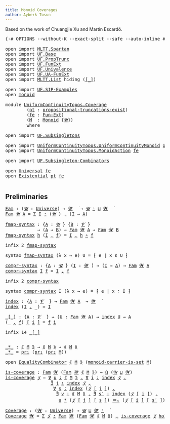 ```yaml
---
title: Monoid Coverages
author: Ayberk Tosun
---
```


Based on the work of Chuangjie Xu and Martín Escardó.

<pre class="Agda">
<a id="119" class="Symbol">{-#</a> <a id="123" class="Keyword">OPTIONS</a> <a id="131" class="Pragma">--without-K</a> <a id="143" class="Pragma">--exact-split</a> <a id="157" class="Pragma">--safe</a> <a id="164" class="Pragma">--auto-inline</a> <a id="178" class="Symbol">#-}</a>

<a id="183" class="Keyword">open</a> <a id="188" class="Keyword">import</a> <a id="195" href="MLTT.Spartan.html" class="Module">MLTT.Spartan</a>
<a id="208" class="Keyword">open</a> <a id="213" class="Keyword">import</a> <a id="220" href="UF.Base.html" class="Module">UF.Base</a>
<a id="228" class="Keyword">open</a> <a id="233" class="Keyword">import</a> <a id="240" href="UF.PropTrunc.html" class="Module">UF.PropTrunc</a>
<a id="253" class="Keyword">open</a> <a id="258" class="Keyword">import</a> <a id="265" href="UF.FunExt.html" class="Module">UF.FunExt</a>
<a id="275" class="Keyword">open</a> <a id="280" class="Keyword">import</a> <a id="287" href="UF.Univalence.html" class="Module">UF.Univalence</a>
<a id="301" class="Keyword">open</a> <a id="306" class="Keyword">import</a> <a id="313" href="UF.UA-FunExt.html" class="Module">UF.UA-FunExt</a>
<a id="326" class="Keyword">open</a> <a id="331" class="Keyword">import</a> <a id="338" href="MLTT.List.html" class="Module">MLTT.List</a> <a id="348" class="Keyword">hiding</a> <a id="355" class="Symbol">(</a><a id="356" href="MLTT.List.html#669" class="Function Operator">[_]</a><a id="359" class="Symbol">)</a>

<a id="362" class="Keyword">open</a> <a id="367" class="Keyword">import</a> <a id="374" href="UF.SIP-Examples.html" class="Module">UF.SIP-Examples</a>
<a id="390" class="Keyword">open</a> <a id="395" href="UF.SIP-Examples.html#4823" class="Module">monoid</a>

<a id="403" class="Keyword">module</a> <a id="410" href="UniformContinuityTopos.Coverage.html" class="Module">UniformContinuityTopos.Coverage</a>
        <a id="450" class="Symbol">(</a><a id="451" href="UniformContinuityTopos.Coverage.html#451" class="Bound">pt</a> <a id="454" class="Symbol">:</a> <a id="456" href="UF.PropTrunc.html#483" class="Record">propositional-truncations-exist</a><a id="487" class="Symbol">)</a>
        <a id="497" class="Symbol">(</a><a id="498" href="UniformContinuityTopos.Coverage.html#498" class="Bound">fe</a> <a id="501" class="Symbol">:</a> <a id="503" href="UF.FunExt.html#1036" class="Function">Fun-Ext</a><a id="510" class="Symbol">)</a>
        <a id="520" class="Symbol">(</a><a id="521" href="UniformContinuityTopos.Coverage.html#521" class="Bound">M</a>  <a id="524" class="Symbol">:</a> <a id="526" href="UF.SIP-Examples.html#5211" class="Function">Monoid</a> <a id="533" class="Symbol">{</a><a id="534" href="MLTT.Universes.html#279" class="Generalizable">𝓤</a><a id="535" class="Symbol">})</a>
        <a id="546" class="Keyword">where</a>

<a id="553" class="Keyword">open</a> <a id="558" class="Keyword">import</a> <a id="565" href="UF.Subsingletons.html" class="Module">UF.Subsingletons</a>

<a id="583" class="Keyword">open</a> <a id="588" class="Keyword">import</a> <a id="595" href="UniformContinuityTopos.UniformContinuityMonoid.html" class="Module">UniformContinuityTopos.UniformContinuityMonoid</a> <a id="642" href="UniformContinuityTopos.Coverage.html#451" class="Bound">pt</a> <a id="645" href="UniformContinuityTopos.Coverage.html#498" class="Bound">fe</a>
<a id="648" class="Keyword">open</a> <a id="653" class="Keyword">import</a> <a id="660" href="UniformContinuityTopos.MonoidAction.html" class="Module">UniformContinuityTopos.MonoidAction</a> <a id="696" href="UniformContinuityTopos.Coverage.html#498" class="Bound">fe</a>

<a id="700" class="Keyword">open</a> <a id="705" class="Keyword">import</a> <a id="712" href="UF.Subsingleton-Combinators.html" class="Module">UF.Subsingleton-Combinators</a>

<a id="741" class="Keyword">open</a> <a id="746" href="UF.Subsingleton-Combinators.html#649" class="Module">Universal</a> <a id="756" href="UniformContinuityTopos.Coverage.html#498" class="Bound">fe</a>
<a id="759" class="Keyword">open</a> <a id="764" href="UF.Subsingleton-Combinators.html#2280" class="Module">Existential</a> <a id="776" href="UniformContinuityTopos.Coverage.html#451" class="Bound">pt</a> <a id="779" href="UniformContinuityTopos.Coverage.html#498" class="Bound">fe</a>

</pre>
## Preliminaries

<pre class="Agda">
<a id="Fam"></a><a id="815" href="UniformContinuityTopos.Coverage.html#815" class="Function">Fam</a> <a id="819" class="Symbol">:</a> <a id="821" class="Symbol">(</a><a id="822" href="UniformContinuityTopos.Coverage.html#822" class="Bound">𝓤</a> <a id="824" class="Symbol">:</a> <a id="826" href="Agda.Primitive.html#597" class="Postulate">Universe</a><a id="834" class="Symbol">)</a> <a id="836" class="Symbol">→</a> <a id="838" href="MLTT.Universes.html#283" class="Generalizable">𝓦</a>  <a id="841" href="MLTT.Universes.html#422" class="Function Operator">̇</a> <a id="843" class="Symbol">→</a> <a id="845" href="UniformContinuityTopos.Coverage.html#822" class="Bound">𝓤</a> <a id="847" href="Agda.Primitive.html#780" class="Primitive Operator">⁺</a> <a id="849" href="Agda.Primitive.html#810" class="Primitive Operator">⊔</a> <a id="851" href="MLTT.Universes.html#283" class="Generalizable">𝓦</a>  <a id="854" href="MLTT.Universes.html#422" class="Function Operator">̇</a>
<a id="856" href="UniformContinuityTopos.Coverage.html#815" class="Function">Fam</a> <a id="860" href="UniformContinuityTopos.Coverage.html#860" class="Bound">𝓤</a> <a id="862" href="UniformContinuityTopos.Coverage.html#862" class="Bound">A</a> <a id="864" class="Symbol">=</a> <a id="866" href="MLTT.Sigma.html#451" class="Function">Σ</a> <a id="868" href="UniformContinuityTopos.Coverage.html#868" class="Bound">I</a> <a id="870" href="MLTT.Sigma.html#451" class="Function">꞉</a> <a id="872" class="Symbol">(</a><a id="873" href="UniformContinuityTopos.Coverage.html#860" class="Bound">𝓤</a> <a id="875" href="MLTT.Universes.html#422" class="Function Operator">̇</a><a id="876" class="Symbol">)</a> <a id="878" href="MLTT.Sigma.html#451" class="Function">,</a> <a id="880" class="Symbol">(</a><a id="881" href="UniformContinuityTopos.Coverage.html#868" class="Bound">I</a> <a id="883" class="Symbol">→</a> <a id="885" href="UniformContinuityTopos.Coverage.html#862" class="Bound">A</a><a id="886" class="Symbol">)</a>

<a id="fmap-syntax"></a><a id="889" href="UniformContinuityTopos.Coverage.html#889" class="Function">fmap-syntax</a> <a id="901" class="Symbol">:</a> <a id="903" class="Symbol">{</a><a id="904" href="UniformContinuityTopos.Coverage.html#904" class="Bound">A</a> <a id="906" class="Symbol">:</a> <a id="908" href="UniformContinuityTopos.Coverage.html#534" class="Bound">𝓤</a> <a id="910" href="MLTT.Universes.html#422" class="Function Operator">̇</a><a id="911" class="Symbol">}</a> <a id="913" class="Symbol">{</a><a id="914" href="UniformContinuityTopos.Coverage.html#914" class="Bound">B</a> <a id="916" class="Symbol">:</a> <a id="918" href="MLTT.Universes.html#281" class="Generalizable">𝓥</a> <a id="920" href="MLTT.Universes.html#422" class="Function Operator">̇</a><a id="921" class="Symbol">}</a>
            <a id="935" class="Symbol">→</a> <a id="937" class="Symbol">(</a><a id="938" href="UniformContinuityTopos.Coverage.html#904" class="Bound">A</a> <a id="940" class="Symbol">→</a> <a id="942" href="UniformContinuityTopos.Coverage.html#914" class="Bound">B</a><a id="943" class="Symbol">)</a> <a id="945" class="Symbol">→</a> <a id="947" href="UniformContinuityTopos.Coverage.html#815" class="Function">Fam</a> <a id="951" href="MLTT.Universes.html#283" class="Generalizable">𝓦</a> <a id="953" href="UniformContinuityTopos.Coverage.html#904" class="Bound">A</a> <a id="955" class="Symbol">→</a> <a id="957" href="UniformContinuityTopos.Coverage.html#815" class="Function">Fam</a> <a id="961" href="MLTT.Universes.html#283" class="Generalizable">𝓦</a> <a id="963" href="UniformContinuityTopos.Coverage.html#914" class="Bound">B</a>
<a id="965" href="UniformContinuityTopos.Coverage.html#889" class="Function">fmap-syntax</a> <a id="977" href="UniformContinuityTopos.Coverage.html#977" class="Bound">h</a> <a id="979" class="Symbol">(</a><a id="980" href="UniformContinuityTopos.Coverage.html#980" class="Bound">I</a> <a id="982" href="MLTT.Sigma.html#423" class="InductiveConstructor Operator">,</a> <a id="984" href="UniformContinuityTopos.Coverage.html#984" class="Bound">f</a><a id="985" class="Symbol">)</a> <a id="987" class="Symbol">=</a> <a id="989" href="UniformContinuityTopos.Coverage.html#980" class="Bound">I</a> <a id="991" href="MLTT.Sigma.html#423" class="InductiveConstructor Operator">,</a> <a id="993" href="UniformContinuityTopos.Coverage.html#977" class="Bound">h</a> <a id="995" href="MLTT.Pi.html#541" class="Function Operator">∘</a> <a id="997" href="UniformContinuityTopos.Coverage.html#984" class="Bound">f</a>

<a id="1000" class="Keyword">infix</a> <a id="1006" class="Number">2</a> <a id="1008" href="UniformContinuityTopos.Coverage.html#889" class="Function">fmap-syntax</a>

<a id="1021" class="Keyword">syntax</a> <a id="1028" href="UniformContinuityTopos.Coverage.html#889" class="Function">fmap-syntax</a> <a id="1040" class="Symbol">(λ</a> <a id="1043" class="Bound">x</a> <a id="1045" class="Symbol">→</a> <a id="1047" class="Bound">e</a><a id="1048" class="Symbol">)</a> <a id="1050" class="Bound">U</a> <a id="1052" class="Symbol">=</a> <a id="1054" class="Function">⁅</a> <a id="1056" class="Bound">e</a> <a id="1058" class="Function">∣</a> <a id="1060" class="Bound">x</a> <a id="1062" class="Function">ε</a> <a id="1064" class="Bound">U</a> <a id="1066" class="Function">⁆</a>

<a id="compr-syntax"></a><a id="1069" href="UniformContinuityTopos.Coverage.html#1069" class="Function">compr-syntax</a> <a id="1082" class="Symbol">:</a> <a id="1084" class="Symbol">{</a><a id="1085" href="UniformContinuityTopos.Coverage.html#1085" class="Bound">A</a> <a id="1087" class="Symbol">:</a> <a id="1089" href="UniformContinuityTopos.Coverage.html#534" class="Bound">𝓤</a> <a id="1091" href="MLTT.Universes.html#422" class="Function Operator">̇</a><a id="1092" class="Symbol">}</a> <a id="1094" class="Symbol">(</a><a id="1095" href="UniformContinuityTopos.Coverage.html#1095" class="Bound">I</a> <a id="1097" class="Symbol">:</a> <a id="1099" href="MLTT.Universes.html#283" class="Generalizable">𝓦</a> <a id="1101" href="MLTT.Universes.html#422" class="Function Operator">̇</a><a id="1102" class="Symbol">)</a> <a id="1104" class="Symbol">→</a> <a id="1106" class="Symbol">(</a><a id="1107" href="UniformContinuityTopos.Coverage.html#1095" class="Bound">I</a> <a id="1109" class="Symbol">→</a> <a id="1111" href="UniformContinuityTopos.Coverage.html#1085" class="Bound">A</a><a id="1112" class="Symbol">)</a> <a id="1114" class="Symbol">→</a> <a id="1116" href="UniformContinuityTopos.Coverage.html#815" class="Function">Fam</a> <a id="1120" href="MLTT.Universes.html#283" class="Generalizable">𝓦</a> <a id="1122" href="UniformContinuityTopos.Coverage.html#1085" class="Bound">A</a>
<a id="1124" href="UniformContinuityTopos.Coverage.html#1069" class="Function">compr-syntax</a> <a id="1137" href="UniformContinuityTopos.Coverage.html#1137" class="Bound">I</a> <a id="1139" href="UniformContinuityTopos.Coverage.html#1139" class="Bound">f</a> <a id="1141" class="Symbol">=</a> <a id="1143" href="UniformContinuityTopos.Coverage.html#1137" class="Bound">I</a> <a id="1145" href="MLTT.Sigma.html#423" class="InductiveConstructor Operator">,</a> <a id="1147" href="UniformContinuityTopos.Coverage.html#1139" class="Bound">f</a>

<a id="1150" class="Keyword">infix</a> <a id="1156" class="Number">2</a> <a id="1158" href="UniformContinuityTopos.Coverage.html#1069" class="Function">compr-syntax</a>

<a id="1172" class="Keyword">syntax</a> <a id="1179" href="UniformContinuityTopos.Coverage.html#1069" class="Function">compr-syntax</a> <a id="1192" class="Bound">I</a> <a id="1194" class="Symbol">(λ</a> <a id="1197" class="Bound">x</a> <a id="1199" class="Symbol">→</a> <a id="1201" class="Bound">e</a><a id="1202" class="Symbol">)</a> <a id="1204" class="Symbol">=</a> <a id="1206" class="Function">⁅</a> <a id="1208" class="Bound">e</a> <a id="1210" class="Function">∣</a> <a id="1212" class="Bound">x</a> <a id="1214" class="Function">∶</a> <a id="1216" class="Bound">I</a> <a id="1218" class="Function">⁆</a>

<a id="index"></a><a id="1221" href="UniformContinuityTopos.Coverage.html#1221" class="Function">index</a> <a id="1227" class="Symbol">:</a> <a id="1229" class="Symbol">{</a><a id="1230" href="UniformContinuityTopos.Coverage.html#1230" class="Bound">A</a> <a id="1232" class="Symbol">:</a> <a id="1234" href="MLTT.Universes.html#281" class="Generalizable">𝓥</a>  <a id="1237" href="MLTT.Universes.html#422" class="Function Operator">̇</a><a id="1238" class="Symbol">}</a> <a id="1240" class="Symbol">→</a> <a id="1242" href="UniformContinuityTopos.Coverage.html#815" class="Function">Fam</a> <a id="1246" href="MLTT.Universes.html#283" class="Generalizable">𝓦</a> <a id="1248" href="UniformContinuityTopos.Coverage.html#1230" class="Bound">A</a>  <a id="1251" class="Symbol">→</a> <a id="1253" href="MLTT.Universes.html#283" class="Generalizable">𝓦</a>  <a id="1256" href="MLTT.Universes.html#422" class="Function Operator">̇</a>
<a id="1258" href="UniformContinuityTopos.Coverage.html#1221" class="Function">index</a> <a id="1264" class="Symbol">(</a><a id="1265" href="UniformContinuityTopos.Coverage.html#1265" class="Bound">I</a> <a id="1267" href="MLTT.Sigma.html#423" class="InductiveConstructor Operator">,</a> <a id="1269" class="Symbol">_)</a> <a id="1272" class="Symbol">=</a> <a id="1274" href="UniformContinuityTopos.Coverage.html#1265" class="Bound">I</a>

<a id="_[_]"></a><a id="1277" href="UniformContinuityTopos.Coverage.html#1277" class="Function Operator">_[_]</a> <a id="1282" class="Symbol">:</a> <a id="1284" class="Symbol">{</a><a id="1285" href="UniformContinuityTopos.Coverage.html#1285" class="Bound">A</a> <a id="1287" class="Symbol">:</a> <a id="1289" href="MLTT.Universes.html#281" class="Generalizable">𝓥</a>  <a id="1292" href="MLTT.Universes.html#422" class="Function Operator">̇</a><a id="1293" class="Symbol">}</a> <a id="1295" class="Symbol">→</a> <a id="1297" class="Symbol">(</a><a id="1298" href="UniformContinuityTopos.Coverage.html#1298" class="Bound">U</a> <a id="1300" class="Symbol">:</a> <a id="1302" href="UniformContinuityTopos.Coverage.html#815" class="Function">Fam</a> <a id="1306" href="MLTT.Universes.html#283" class="Generalizable">𝓦</a> <a id="1308" href="UniformContinuityTopos.Coverage.html#1285" class="Bound">A</a><a id="1309" class="Symbol">)</a> <a id="1311" class="Symbol">→</a> <a id="1313" href="UniformContinuityTopos.Coverage.html#1221" class="Function">index</a> <a id="1319" href="UniformContinuityTopos.Coverage.html#1298" class="Bound">U</a> <a id="1321" class="Symbol">→</a> <a id="1323" href="UniformContinuityTopos.Coverage.html#1285" class="Bound">A</a>
<a id="1325" class="Symbol">(_</a> <a id="1328" href="MLTT.Sigma.html#423" class="InductiveConstructor Operator">,</a> <a id="1330" href="UniformContinuityTopos.Coverage.html#1330" class="Bound">f</a><a id="1331" class="Symbol">)</a> <a id="1333" href="UniformContinuityTopos.Coverage.html#1277" class="Function Operator">[</a> <a id="1335" href="UniformContinuityTopos.Coverage.html#1335" class="Bound">i</a> <a id="1337" href="UniformContinuityTopos.Coverage.html#1277" class="Function Operator">]</a> <a id="1339" class="Symbol">=</a> <a id="1341" href="UniformContinuityTopos.Coverage.html#1330" class="Bound">f</a> <a id="1343" href="UniformContinuityTopos.Coverage.html#1335" class="Bound">i</a>

<a id="1346" class="Keyword">infix</a> <a id="1352" class="Number">14</a> <a id="1355" href="UniformContinuityTopos.Coverage.html#1277" class="Function Operator">_[_]</a>

</pre>
<pre class="Agda">
<a id="_*_"></a><a id="1375" href="UniformContinuityTopos.Coverage.html#1375" class="Function Operator">_*_</a> <a id="1379" class="Symbol">:</a> <a id="1381" href="UniformContinuityTopos.MonoidAction.html#590" class="Function Operator">⟪</a> <a id="1383" href="UniformContinuityTopos.Coverage.html#521" class="Bound">M</a> <a id="1385" href="UniformContinuityTopos.MonoidAction.html#590" class="Function Operator">⟫</a> <a id="1387" class="Symbol">→</a> <a id="1389" href="UniformContinuityTopos.MonoidAction.html#590" class="Function Operator">⟪</a> <a id="1391" href="UniformContinuityTopos.Coverage.html#521" class="Bound">M</a> <a id="1393" href="UniformContinuityTopos.MonoidAction.html#590" class="Function Operator">⟫</a> <a id="1395" class="Symbol">→</a> <a id="1397" href="UniformContinuityTopos.MonoidAction.html#590" class="Function Operator">⟪</a> <a id="1399" href="UniformContinuityTopos.Coverage.html#521" class="Bound">M</a> <a id="1401" href="UniformContinuityTopos.MonoidAction.html#590" class="Function Operator">⟫</a>
<a id="1403" href="UniformContinuityTopos.Coverage.html#1375" class="Function Operator">_*_</a> <a id="1407" class="Symbol">=</a> <a id="1409" href="MLTT.Sigma-Type.html#227" class="Field">pr₁</a> <a id="1413" class="Symbol">(</a><a id="1414" href="MLTT.Sigma-Type.html#227" class="Field">pr₁</a> <a id="1418" class="Symbol">(</a><a id="1419" href="MLTT.Sigma-Type.html#238" class="Field">pr₂</a> <a id="1423" href="UniformContinuityTopos.Coverage.html#521" class="Bound">M</a><a id="1424" class="Symbol">))</a>

<a id="1428" class="Keyword">open</a> <a id="1433" href="UF.Subsingleton-Combinators.html#3587" class="Module">EqualityCombinator</a> <a id="1452" href="UniformContinuityTopos.MonoidAction.html#590" class="Function Operator">⟪</a> <a id="1454" href="UniformContinuityTopos.Coverage.html#521" class="Bound">M</a> <a id="1456" href="UniformContinuityTopos.MonoidAction.html#590" class="Function Operator">⟫</a> <a id="1458" class="Symbol">(</a><a id="1459" href="UniformContinuityTopos.MonoidAction.html#1073" class="Function">monoid-carrier-is-set</a> <a id="1481" href="UniformContinuityTopos.Coverage.html#521" class="Bound">M</a><a id="1482" class="Symbol">)</a>

<a id="is-coverage"></a><a id="1485" href="UniformContinuityTopos.Coverage.html#1485" class="Function">is-coverage</a> <a id="1497" class="Symbol">:</a> <a id="1499" href="UniformContinuityTopos.Coverage.html#815" class="Function">Fam</a> <a id="1503" href="MLTT.Universes.html#283" class="Generalizable">𝓦</a> <a id="1505" class="Symbol">(</a><a id="1506" href="UniformContinuityTopos.Coverage.html#815" class="Function">Fam</a> <a id="1510" href="MLTT.Universes.html#283" class="Generalizable">𝓦</a> <a id="1512" href="UniformContinuityTopos.MonoidAction.html#590" class="Function Operator">⟪</a> <a id="1514" href="UniformContinuityTopos.Coverage.html#521" class="Bound">M</a> <a id="1516" href="UniformContinuityTopos.MonoidAction.html#590" class="Function Operator">⟫</a><a id="1517" class="Symbol">)</a> <a id="1519" class="Symbol">→</a> <a id="1521" href="UF.Subsingletons.html#18673" class="Function">Ω</a> <a id="1523" class="Symbol">(</a><a id="1524" href="UniformContinuityTopos.Coverage.html#534" class="Bound">𝓤</a> <a id="1526" href="Agda.Primitive.html#810" class="Primitive Operator">⊔</a> <a id="1528" href="MLTT.Universes.html#283" class="Generalizable">𝓦</a><a id="1529" class="Symbol">)</a>
<a id="1531" href="UniformContinuityTopos.Coverage.html#1485" class="Function">is-coverage</a> <a id="1543" href="UniformContinuityTopos.Coverage.html#1543" class="Bound">𝒥</a> <a id="1545" class="Symbol">=</a> <a id="1547" href="UF.Subsingleton-Combinators.html#682" class="Function">Ɐ</a> <a id="1549" href="UniformContinuityTopos.Coverage.html#1549" class="Bound">u</a> <a id="1551" href="UF.Subsingleton-Combinators.html#682" class="Function">∶</a> <a id="1553" href="UniformContinuityTopos.MonoidAction.html#590" class="Function Operator">⟪</a> <a id="1555" href="UniformContinuityTopos.Coverage.html#521" class="Bound">M</a> <a id="1557" href="UniformContinuityTopos.MonoidAction.html#590" class="Function Operator">⟫</a> <a id="1559" href="UF.Subsingleton-Combinators.html#682" class="Function">,</a> <a id="1561" href="UF.Subsingleton-Combinators.html#682" class="Function">Ɐ</a> <a id="1563" href="UniformContinuityTopos.Coverage.html#1563" class="Bound">i</a> <a id="1565" href="UF.Subsingleton-Combinators.html#682" class="Function">∶</a> <a id="1567" href="UniformContinuityTopos.Coverage.html#1221" class="Function">index</a> <a id="1573" href="UniformContinuityTopos.Coverage.html#1543" class="Bound">𝒥</a> <a id="1575" href="UF.Subsingleton-Combinators.html#682" class="Function">,</a>
                 <a id="1594" href="UF.Subsingleton-Combinators.html#2713" class="Function">Ǝ̃</a> <a id="1597" href="UniformContinuityTopos.Coverage.html#1597" class="Bound">j</a> <a id="1599" href="UF.Subsingleton-Combinators.html#2713" class="Function">∶</a> <a id="1601" href="UniformContinuityTopos.Coverage.html#1221" class="Function">index</a> <a id="1607" href="UniformContinuityTopos.Coverage.html#1543" class="Bound">𝒥</a> <a id="1609" href="UF.Subsingleton-Combinators.html#2713" class="Function">,</a>
                  <a id="1629" href="UF.Subsingleton-Combinators.html#682" class="Function">Ɐ</a> <a id="1631" href="UniformContinuityTopos.Coverage.html#1631" class="Bound">s</a> <a id="1633" href="UF.Subsingleton-Combinators.html#682" class="Function">∶</a> <a id="1635" href="UniformContinuityTopos.Coverage.html#1221" class="Function">index</a> <a id="1641" class="Symbol">(</a><a id="1642" href="UniformContinuityTopos.Coverage.html#1543" class="Bound">𝒥</a> <a id="1644" href="UniformContinuityTopos.Coverage.html#1277" class="Function Operator">[</a> <a id="1646" href="UniformContinuityTopos.Coverage.html#1597" class="Bound">j</a> <a id="1648" href="UniformContinuityTopos.Coverage.html#1277" class="Function Operator">]</a><a id="1649" class="Symbol">)</a> <a id="1651" href="UF.Subsingleton-Combinators.html#682" class="Function">,</a>
                   <a id="1672" href="UF.Subsingleton-Combinators.html#2713" class="Function">Ǝ̃</a> <a id="1675" href="UniformContinuityTopos.Coverage.html#1675" class="Bound">v</a> <a id="1677" href="UF.Subsingleton-Combinators.html#2713" class="Function">∶</a> <a id="1679" href="UniformContinuityTopos.MonoidAction.html#590" class="Function Operator">⟪</a> <a id="1681" href="UniformContinuityTopos.Coverage.html#521" class="Bound">M</a> <a id="1683" href="UniformContinuityTopos.MonoidAction.html#590" class="Function Operator">⟫</a> <a id="1685" href="UF.Subsingleton-Combinators.html#2713" class="Function">,</a> <a id="1687" href="UF.Subsingleton-Combinators.html#2713" class="Function">Ǝ̃</a> <a id="1690" href="UniformContinuityTopos.Coverage.html#1690" class="Bound">s′</a> <a id="1693" href="UF.Subsingleton-Combinators.html#2713" class="Function">∶</a> <a id="1695" href="UniformContinuityTopos.Coverage.html#1221" class="Function">index</a> <a id="1701" class="Symbol">(</a><a id="1702" href="UniformContinuityTopos.Coverage.html#1543" class="Bound">𝒥</a> <a id="1704" href="UniformContinuityTopos.Coverage.html#1277" class="Function Operator">[</a> <a id="1706" href="UniformContinuityTopos.Coverage.html#1563" class="Bound">i</a> <a id="1708" href="UniformContinuityTopos.Coverage.html#1277" class="Function Operator">]</a><a id="1709" class="Symbol">)</a> <a id="1711" href="UF.Subsingleton-Combinators.html#2713" class="Function">,</a>
                    <a id="1733" href="UniformContinuityTopos.Coverage.html#1549" class="Bound">u</a> <a id="1735" href="UniformContinuityTopos.Coverage.html#1375" class="Function Operator">*</a> <a id="1737" class="Symbol">(</a><a id="1738" href="UniformContinuityTopos.Coverage.html#1543" class="Bound">𝒥</a> <a id="1740" href="UniformContinuityTopos.Coverage.html#1277" class="Function Operator">[</a> <a id="1742" href="UniformContinuityTopos.Coverage.html#1597" class="Bound">j</a> <a id="1744" href="UniformContinuityTopos.Coverage.html#1277" class="Function Operator">]</a> <a id="1746" href="UniformContinuityTopos.Coverage.html#1277" class="Function Operator">[</a> <a id="1748" href="UniformContinuityTopos.Coverage.html#1631" class="Bound">s</a> <a id="1750" href="UniformContinuityTopos.Coverage.html#1277" class="Function Operator">]</a><a id="1751" class="Symbol">)</a> <a id="1753" href="UF.Subsingleton-Combinators.html#3656" class="Function Operator">＝ₛ</a> <a id="1756" class="Symbol">(</a><a id="1757" href="UniformContinuityTopos.Coverage.html#1543" class="Bound">𝒥</a> <a id="1759" href="UniformContinuityTopos.Coverage.html#1277" class="Function Operator">[</a> <a id="1761" href="UniformContinuityTopos.Coverage.html#1563" class="Bound">i</a> <a id="1763" href="UniformContinuityTopos.Coverage.html#1277" class="Function Operator">]</a> <a id="1765" href="UniformContinuityTopos.Coverage.html#1277" class="Function Operator">[</a> <a id="1767" href="UniformContinuityTopos.Coverage.html#1690" class="Bound">s′</a> <a id="1770" href="UniformContinuityTopos.Coverage.html#1277" class="Function Operator">]</a><a id="1771" class="Symbol">)</a> <a id="1773" href="UniformContinuityTopos.Coverage.html#1375" class="Function Operator">*</a> <a id="1775" href="UniformContinuityTopos.Coverage.html#1675" class="Bound">v</a>

<a id="Coverage"></a><a id="1778" href="UniformContinuityTopos.Coverage.html#1778" class="Function">Coverage</a> <a id="1787" class="Symbol">:</a> <a id="1789" class="Symbol">(</a><a id="1790" href="UniformContinuityTopos.Coverage.html#1790" class="Bound">𝓦</a> <a id="1792" class="Symbol">:</a> <a id="1794" href="Agda.Primitive.html#597" class="Postulate">Universe</a><a id="1802" class="Symbol">)</a> <a id="1804" class="Symbol">→</a> <a id="1806" href="UniformContinuityTopos.Coverage.html#534" class="Bound">𝓤</a> <a id="1808" href="Agda.Primitive.html#810" class="Primitive Operator">⊔</a> <a id="1810" href="UniformContinuityTopos.Coverage.html#1790" class="Bound">𝓦</a> <a id="1812" href="Agda.Primitive.html#780" class="Primitive Operator">⁺</a>  <a id="1815" href="MLTT.Universes.html#422" class="Function Operator">̇</a>
<a id="1817" href="UniformContinuityTopos.Coverage.html#1778" class="Function">Coverage</a> <a id="1826" href="UniformContinuityTopos.Coverage.html#1826" class="Bound">𝓦</a> <a id="1828" class="Symbol">=</a> <a id="1830" href="MLTT.Sigma.html#451" class="Function">Σ</a> <a id="1832" href="UniformContinuityTopos.Coverage.html#1832" class="Bound">𝒥</a> <a id="1834" href="MLTT.Sigma.html#451" class="Function">꞉</a> <a id="1836" href="UniformContinuityTopos.Coverage.html#815" class="Function">Fam</a> <a id="1840" href="UniformContinuityTopos.Coverage.html#1826" class="Bound">𝓦</a> <a id="1842" class="Symbol">(</a><a id="1843" href="UniformContinuityTopos.Coverage.html#815" class="Function">Fam</a> <a id="1847" href="UniformContinuityTopos.Coverage.html#1826" class="Bound">𝓦</a> <a id="1849" href="UniformContinuityTopos.MonoidAction.html#590" class="Function Operator">⟪</a> <a id="1851" href="UniformContinuityTopos.Coverage.html#521" class="Bound">M</a> <a id="1853" href="UniformContinuityTopos.MonoidAction.html#590" class="Function Operator">⟫</a><a id="1854" class="Symbol">)</a> <a id="1856" href="MLTT.Sigma.html#451" class="Function">,</a> <a id="1858" href="UniformContinuityTopos.Coverage.html#1485" class="Function">is-coverage</a> <a id="1870" href="UniformContinuityTopos.Coverage.html#1832" class="Bound">𝒥</a> <a id="1872" href="UF.Subsingletons.html#18729" class="Function Operator">holds</a>

</pre>